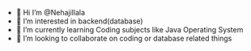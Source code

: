 - 👋 Hi I’m @Nehajillala
- 👀 I’m interested in backend(database)
- 🌱 I’m currently learning Coding subjects like Java Operating System 
- 💞️ I’m looking to collaborate on coding or database related things 
